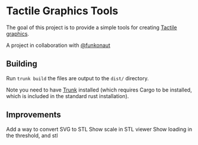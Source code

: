 # Tactile Graphics Tools

The goal of this project is to provide a simple tools for creating [Tactile graphics](https://en.wikipedia.org/wiki/Tactile_graphic).

A project in collaboration with [@funkonaut](https://github.com/funkonaut)

## Building

Run `trunk build` the files are output to the `dist/` directory.

Note you need to have [Trunk](https://trunkrs.dev/) installed (which requires Cargo to be installed, which is included in the standard rust installation).

## Improvements

Add a way to convert SVG to STL
Show scale in STL viewer
Show loading in the threshold, and stl
